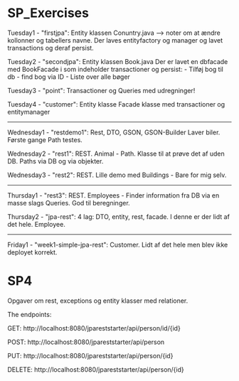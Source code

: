 # SP_Exercises

Tuesday1 - "firstjpa": 
  Entity klassen Conuntry.java --> noter om at ændre kollonner og tabellers navne.
  Der laves entityfactory og manager og lavet transactions og deraf persist.

Tuesday2 - "secondjpa":
  Entity klassen Book.java
  Der er lavet en dbfacade med BookFacade i som indeholder transactioner og persist:
    - Tilføj bog til db
    - find bog via ID
    - Liste over alle bøger

Tuesday3 - "point":
  Transactioner og Queries med udregninger!

Tuesday4 - "customer":
  Entity klasse
  Facade klasse med transactioner og entitymanager

--------------------------------------------------------------------------------------------------------------------------

Wednesday1 - "restdemo1":
  Rest, DTO, GSON, GSON-Builder
  Laver biler.
  Første gange Path testes.

Wednesday2 - "rest1":
  REST.
  Animal - Path.
  Klasse til at prøve det af uden DB.
  Paths via DB og via objekter.

Wednesday3 - "rest2":
  REST.
  Lille demo med Buildings - Bare for mig selv.
  
--------------------------------------------------------------------------------------------------------------------------

Thursday1 - "rest3":
  REST.
  Employees - Finder information fra DB via en masse slags Queries. 
  God til beregninger.
  
Thursday2 - "jpa-rest":
  4 lag: DTO, entity, rest, facade.
  I denne er der lidt af det hele.
  Employee.

--------------------------------------------------------------------------------------------------------------------------

Friday1 - "week1-simple-jpa-rest":
  Customer.
  Lidt af det hele men blev ikke deployet korrekt.

# SP4
Opgaver om rest, exceptions og entity klasser med relationer.

The endpoints:

GET: http://localhost:8080/jpareststarter/api/person/id/{id}

POST: http://localhost:8080/jpareststarter/api/person

PUT: http://localhost:8080/jpareststarter/api/person/{id}

DELETE: http://localhost:8080/jpareststarter/api/person/{id}
